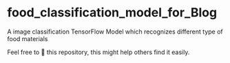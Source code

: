 # food_classification_model_for_Blog
A image classification TensorFlow Model  which recognizes different type of food materials 


 Feel free to 🌟 this repository, this might help others find it easily.
